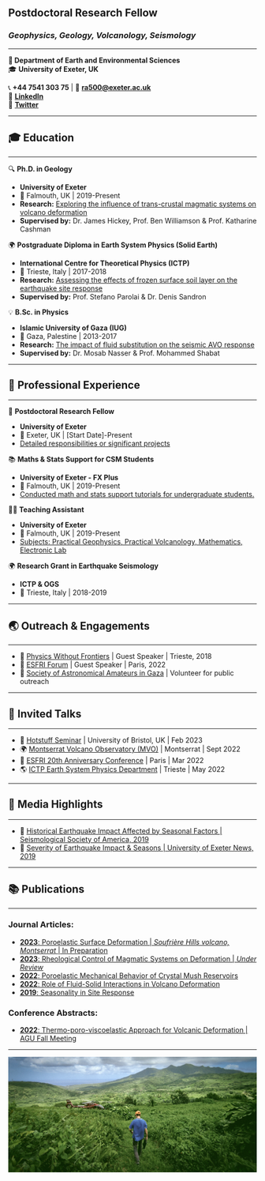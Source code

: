 ## Postdoctoral Research Fellow
### _Geophysics, Geology, Volcanology, Seismology_

---

**📍 Department of Earth and Environmental Sciences**  
🎓 **University of Exeter, UK**  

📞 **+44 7541 303 75** | 📧 [**ra500@exeter.ac.uk**](mailto:ra500@exeter.ac.uk)  
🔗 [**LinkedIn**](https://www.linkedin.com/in/rashemb)  
🔗 [**Twitter**](https://twitter.com/alshembari)


---

## 🎓 **Education**

---

🔍 **Ph.D. in Geology**
- **University of Exeter**
- 📍 Falmouth, UK | 2019-Present
- **Research:** [Exploring the influence of trans-crustal magmatic systems on volcano deformation](#)
- **Supervised by:** Dr. James Hickey, Prof. Ben Williamson & Prof. Katharine Cashman

🌍 **Postgraduate Diploma in Earth System Physics (Solid Earth)**
- **International Centre for Theoretical Physics (ICTP)**
- 📍 Trieste, Italy | 2017-2018
- **Research:** [Assessing the effects of frozen surface soil layer on the earthquake site response](#)
- **Supervised by:** Prof. Stefano Parolai & Dr. Denis Sandron

💡 **B.Sc. in Physics**
- **Islamic University of Gaza (IUG)**
- 📍 Gaza, Palestine | 2013-2017
- **Research:** [The impact of fluid substitution on the seismic AVO response](#)
- **Supervised by:** Dr. Mosab Nasser & Prof. Mohammed Shabat

---

## 🌟 **Professional Experience**

---

🔬 **Postdoctoral Research Fellow**
- **University of Exeter**
- 📍 Exeter, UK | [Start Date]-Present
- [Detailed responsibilities or significant projects](#)

📚 **Maths & Stats Support for CSM Students**
- **University of Exeter - FX Plus**
- 📍 Falmouth, UK | 2019-Present
- [Conducted math and stats support tutorials for undergraduate students.](#)

👩‍🏫 **Teaching Assistant**
- **University of Exeter**
- 📍 Falmouth, UK | 2019-Present
- [Subjects: Practical Geophysics, Practical Volcanology, Mathematics, Electronic Lab](#)

🌍 **Research Grant in Earthquake Seismology**
- **ICTP & OGS**
- 📍 Trieste, Italy | 2018-2019

---

## 🌏 **Outreach & Engagements**

---

- 🎤 [Physics Without Frontiers](#) | Guest Speaker | Trieste, 2018
- 🎤 [ESFRI Forum](#) | Guest Speaker | Paris, 2022
- 🌠 [Society of Astronomical Amateurs in Gaza](#) | Volunteer for public outreach

---

## 📣 **Invited Talks**

---

- 🌋 [Hotstuff Seminar](http://www.bristol.ac.uk/earthsciences/events/2023/hotstuff-seminar---alshembari-.html) | University of Bristol, UK | Feb 2023 
- 🌍 [Montserrat Volcano Observatory (MVO)](#) | Montserrat | Sept 2022
- 🌌 [ESFRI 20th Anniversary Conference](https://www.esfri.eu/rami-alshembari) | Paris | Mar 2022 
- 🌎 [ICTP Earth System Physics Department](#) | Trieste | May 2022

---

## 📰 **Media Highlights**

---

- 📝 [Historical Earthquake Impact Affected by Seasonal Factors | Seismological Society of America, 2019](https://www.seismosoc.org/news/historical-earthquake-impact-affected-by-seasonal-factors/)
- 📝 [Severity of Earthquake Impact & Seasons | University of Exeter News, 2019](https://www.exeter.ac.uk/global/news/middleeast/articles/severityofearthquakeimpac.html)

---

## 📚 **Publications**

---

### **Journal Articles:**

- [**2023**: Poroelastic Surface Deformation | _Soufrière Hills volcano, Montserrat_ | In Preparation](#)
- [**2023**: Rheological Control of Magmatic Systems on Deformation | _Under Review_](#)
- [**2022**: Poroelastic Mechanical Behavior of Crystal Mush Reservoirs](https://doi.org/10.1029/2022JB024332)
- [**2022**: Role of Fluid-Solid Interactions in Volcano Deformation](https://doi.org/10.1016/j.jvolgeores.2022.107535)
- [**2019**: Seasonality in Site Response](https://doi.org/10.1785/0220190114)

### **Conference Abstracts:**

- [**2022**: Thermo-poro-viscoelastic Approach for Volcanic Deformation | AGU Fall Meeting](https://www.agu.org/Fall-Meeting/Pages/default.aspx)

---
![Sample Image](assets/image/55.jpg)
